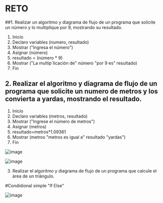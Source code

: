 # RETO
##1. Realizar un algoritmo y diagrama de flujo de un programa que solicite un número y lo multiplique por 9, mostrando su resultado.

1. Inicio
2. Declaro variables (numero, resultado)
3. Mostrar ("Ingresa el número")
4. Asignar (número)
5. resultado = (número * 9)
6. Mostrar ("La multip´licación de" número "por 9 es" resultado)
7. Fin
   
    

## 2. Realizar el algoritmo y diagrama de flujo de un programa que solicite un numero de metros y los convierta a yardas, mostrando el resultado.

1. Inicio
2. Declaro variables (metros, resultado)
3. Mostrar ("Ingrese el número de metros")
4. Asignar (metros)
5. resultado=metros*1.09361
6. Mostrar (metros "metros es igual a" resultado "yardas")
7. Fin

![image](https://user-images.githubusercontent.com/104279687/167272537-956692e8-31c6-480d-a0c3-46c45c3c18f5.png)

![image](https://user-images.githubusercontent.com/104279687/167272843-eda0944e-4135-43dc-ab38-e3b36eb68e22.png)

    


3. Realizar el algoritmo y diagrama de flujo de un programa que calcule el área de un triángulo.

 




#Condidional simple "If Else"

![image](https://user-images.githubusercontent.com/104279687/167273240-5934b675-a8aa-4b91-ade3-a54d9e42fbcb.png)



